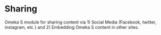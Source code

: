 # Sharing
Omeka S module for sharing content via 1) Social Media (Facebook, twitter, instagram, etc.) and 2) Embedding Omeka S content in other sites.

